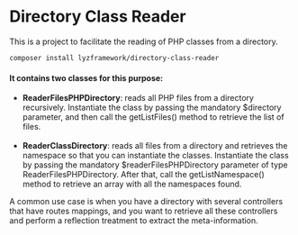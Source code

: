 # Directory Class Reader

This is a project to facilitate the reading of PHP classes from a directory.

```
composer install lyzframework/directory-class-reader
```

#### It contains two classes for this purpose:

- <strong>ReaderFilesPHPDirectory</strong>: reads all PHP files from a directory recursively. Instantiate the class by passing the mandatory $directory parameter, and then call the getListFiles() method to retrieve the list of files.
  <br/><br/>
- <strong>ReaderClassDirectory</strong>: reads all files from a directory and retrieves the namespace so that you can instantiate the classes. Instantiate the class by passing the mandatory $readerFilesPHPDirectory parameter of type ReaderFilesPHPDirectory. After that, call the getListNamespace() method to retrieve an array with all the namespaces found.

A common use case is when you have a directory with several 
controllers that have routes mappings, and you want to retrieve 
all these controllers and perform a reflection treatment to 
extract the meta-information.